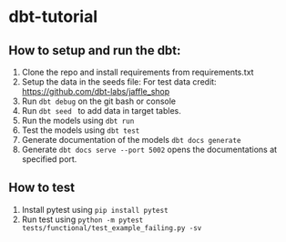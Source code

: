 # dbt-tutorial

## How to setup and run the dbt:
1. Clone the repo and install requirements from requirements.txt
2. Setup the data in the seeds file:
For test data credit: https://github.com/dbt-labs/jaffle_shop
3. Run `dbt debug` on the git bash or console
4. Run `dbt seed ` to add data in target tables.
5. Run the models using `dbt run`
6. Test the models using `dbt test`
7. Generate documentation of the models `dbt docs generate`
8. Generate `dbt docs serve --port 5002` opens the documentations at specified port.

## How to test
1. Install pytest using `pip install pytest`
2. Run test using `python -m pytest tests/functional/test_example_failing.py -sv`
